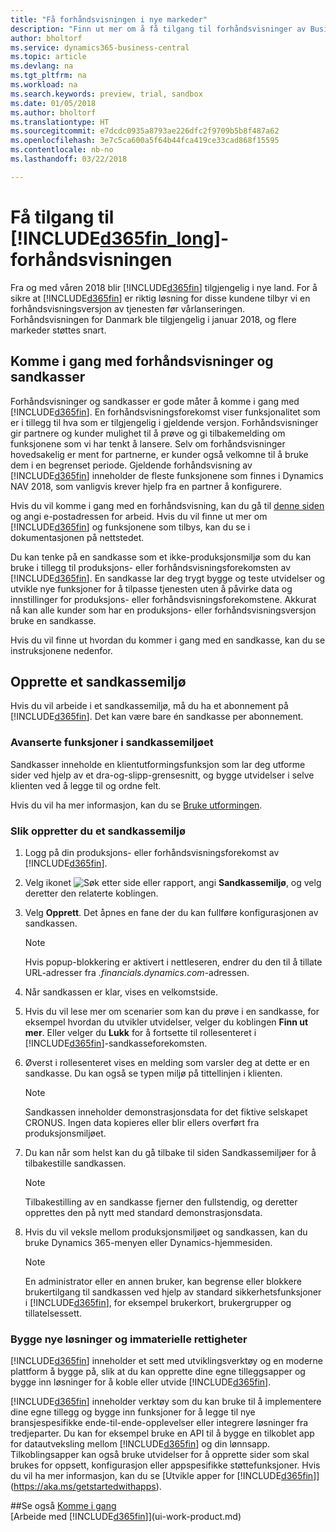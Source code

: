 ```yaml
---
title: "Få forhåndsvisningen i nye markeder"
description: "Finn ut mer om å få tilgang til forhåndsvisninger av Business Central."
author: bholtorf
ms.service: dynamics365-business-central
ms.topic: article
ms.devlang: na
ms.tgt_pltfrm: na
ms.workload: na
ms.search.keywords: preview, trial, sandbox
ms.date: 01/05/2018
ms.author: bholtorf
ms.translationtype: HT
ms.sourcegitcommit: e7dcdc0935a8793ae226dfc2f9709b5b8f487a62
ms.openlocfilehash: 3e7c5ca600a5f64b44fca419ce33cad868f15595
ms.contentlocale: nb-no
ms.lasthandoff: 03/22/2018

---
```

# <a name="access-to-the-included365finlongincludesd365finlongmdmd-preview"></a>Få tilgang til [!INCLUDE[d365fin_long](includes/d365fin_long_md.md)]-forhåndsvisningen
Fra og med våren 2018 blir [!INCLUDE[d365fin](includes/d365fin_md.md)] tilgjengelig i nye land. For å sikre at [!INCLUDE[d365fin](includes/d365fin_md.md)] er riktig løsning for disse kundene tilbyr vi en forhåndsvisningsversjon av tjenesten før vårlanseringen. Forhåndsvisningen for Danmark ble tilgjengelig i januar 2018, og flere markeder støttes snart.  

## <a name="getting-started-with-previews-and-sandboxes"></a>Komme i gang med forhåndsvisninger og sandkasser
Forhåndsvisninger og sandkasser er gode måter å komme i gang med [!INCLUDE[d365fin](includes/d365fin_md.md)]. En forhåndsvisningsforekomst viser funksjonalitet som er i tillegg til hva som er tilgjengelig i gjeldende versjon. Forhåndsvisninger gir partnere og kunder mulighet til å prøve og gi tilbakemelding om funksjonene som vi har tenkt å lansere. Selv om forhåndsvisninger hovedsakelig er ment for partnerne, er kunder også velkomne til å bruke dem i en begrenset periode. Gjeldende forhåndsvisning av [!INCLUDE[d365fin](includes/d365fin_md.md)] inneholder de fleste funksjonene som finnes i Dynamics NAV 2018, som vanligvis krever hjelp fra en partner å konfigurere.

Hvis du vil komme i gang med en forhåndsvisning, kan du gå til [denne siden](https://go.microsoft.com/fwlink/?linkid=866045) og angi e-postadressen for arbeid. Hvis du vil finne ut mer om [!INCLUDE[d365fin](includes/d365fin_md.md)] og funksjonene som tilbys, kan du se i dokumentasjonen på nettstedet.

Du kan tenke på en sandkasse som et ikke-produksjonsmiljø som du kan bruke i tillegg til produksjons- eller forhåndsvisningsforekomsten av [!INCLUDE[d365fin](includes/d365fin_md.md)]. En sandkasse lar deg trygt bygge og teste utvidelser og utvikle nye funksjoner for å tilpasse tjenesten uten å påvirke data og innstillinger for produksjons- eller forhåndsvisningsforekomstene. Akkurat nå kan alle kunder som har en produksjons- eller forhåndsvisningsversjon bruke en sandkasse.

Hvis du vil finne ut hvordan du kommer i gang med en sandkasse, kan du se instruksjonene nedenfor.

## <a name="creating-a-sandbox-environment"></a>Opprette et sandkassemiljø
Hvis du vil arbeide i et sandkassemiljø, må du ha et abonnement på [!INCLUDE[d365fin](includes/d365fin_md.md)]. Det kan være bare én sandkasse per abonnement.

### <a name="advanced-functionality-available-in-a-sandbox-environment"></a>Avanserte funksjoner i sandkassemiljøet
Sandkasser inneholde en klientutformingsfunksjon som lar deg utforme sider ved hjelp av et dra-og-slipp-grensesnitt, og bygge utvidelser i selve klienten ved å legge til og ordne felt.

Hvis du vil ha mer informasjon, kan du se [Bruke utformingen](https://docs.microsoft.com/en-us/dynamics-nav/developer/devenv-inclient-designer).

### <a name="to-create-a-sandbox-environment"></a>Slik oppretter du et sandkassemiljø
1.  Logg på din produksjons- eller forhåndsvisningsforekomst av [!INCLUDE[d365fin](includes/d365fin_md.md)].  
2.  Velg ikonet ![Søk etter side eller rapport](media/ui-search/search_small.png "Søk etter side eller rapport"), angi **Sandkassemiljø**, og velg deretter den relaterte koblingen.
3.  Velg **Opprett**. Det åpnes en fane der du kan fullføre konfigurasjonen av sandkassen.

    > [!Note]
    > Hvis popup-blokkering er aktivert i nettleseren, endrer du den til å tillate URL-adresser fra *.financials.dynamics.com*-adressen.  

4.  Når sandkassen er klar, vises en velkomstside.  
5.  Hvis du vil lese mer om scenarier som kan du prøve i en sandkasse, for eksempel hvordan du utvikler utvidelser, velger du koblingen **Finn ut mer**. Eller velger du **Lukk** for å fortsette til rollesenteret i [!INCLUDE[d365fin](includes/d365fin_md.md)]-sandkasseforekomsten.  
6.  Øverst i rollesenteret vises en melding som varsler deg at dette er en sandkasse. Du kan også se typen miljø på tittellinjen i klienten.

    > [!Note]
    > Sandkassen inneholder demonstrasjonsdata for det fiktive selskapet CRONUS. Ingen data kopieres eller blir ellers overført fra produksjonsmiljøet.  

7.  Du kan når som helst kan du gå tilbake til siden Sandkassemiljøer for å tilbakestille sandkassen.

    > [!Note]
    > Tilbakestilling av en sandkasse fjerner den fullstendig, og deretter opprettes den på nytt med standard demonstrasjonsdata.  

8.  Hvis du vil veksle mellom produksjonsmiljøet og sandkassen, kan du bruke Dynamics 365-menyen eller Dynamics-hjemmesiden.

    > [!Note]
    > En administrator eller en annen bruker, kan begrense eller blokkere brukertilgang til sandkassen ved hjelp av standard sikkerhetsfunksjoner i [!INCLUDE[d365fin](includes/d365fin_md.md)], for eksempel brukerkort, brukergrupper og tillatelsessett.  

### <a name="building-new-solutions-and-intellectual-property"></a>Bygge nye løsninger og immaterielle rettigheter
[!INCLUDE[d365fin](includes/d365fin_md.md)] inneholder et sett med utviklingsverktøy og en moderne plattform å bygge på, slik at du kan opprette dine egne tilleggsapper og bygge inn løsninger for å koble eller utvide [!INCLUDE[d365fin](includes/d365fin_md.md)].

[!INCLUDE[d365fin](includes/d365fin_md.md)] inneholder verktøy som du kan bruke til å implementere dine egne tillegg og bygge inn funksjoner for å legge til nye bransjespesifikke ende-til-ende-opplevelser eller integrere løsninger fra tredjeparter. Du kan for eksempel bruke en API til å bygge en tilkoblet app for datautveksling mellom [!INCLUDE[d365fin](includes/d365fin_md.md)] og din lønnsapp. Tilkoblingsapper kan også bruke utvidelser for å opprette sider som skal brukes for oppsett, konfigurasjon eller appspesifikke støttefunksjoner. Hvis du vil ha mer informasjon, kan du se [Utvikle apper for [!INCLUDE[d365fin](includes/d365fin_md.md)]](https://aka.ms/getstartedwithapps).

##<a name="see-also"></a>Se også
[Komme i gang](product-get-started.md)  
[Arbeide med [!INCLUDE[d365fin](includes/d365fin_md.md)]](ui-work-product.md)  

